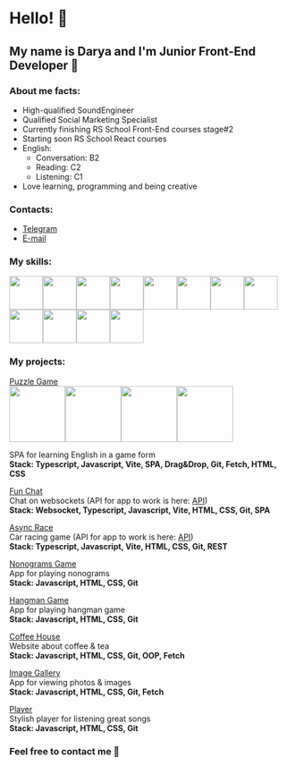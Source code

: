 # Hello! 👋

## My name is Darya and I'm Junior Front-End Developer 🚀

### About me facts:

- High-qualified SoundEngineer
- Qualified Social Marketing Specialist
- Currently finishing RS School Front-End courses stage#2
- Starting soon RS School React courses
- English:
  - Conversation: B2
  - Reading: C2
  - Listening: C1
- Love learning, programming and being creative

### Contacts:

- [Telegram](https://t.me/raenlin)
- [E-mail](raenlin@gmail.com)

### My skills:

<image src="/logos/TS.png" width="60"><image src="/logos/JS.png" width="60"><image src="/logos/git.jpeg" width="60"><image src="/logos/html.png" width="60"><image src="/logos/css.png" width="60"><image src="/logos/sass.png" width="60"><image src="/logos/rest.jpeg" width="60"><image src="/logos/vite.svg" width="60"><image src="/logos/webpack.png" width="60"><image src="/logos/websocket.svg" width="60"><image src="/logos/figma.png" width="60"><image src="/logos/pp.png" width="60">

### My projects:

[Puzzle Game](https://raenlin-rss-puzzle.netlify.app)  
<image src="/projects/puzzle_1.png" width="100"><image src="/projects/puzzle_2.png" width="100"><image src="/projects/puzzle_3.png" width="100"><image src="/projects/puzzle_4.png" width="100">

SPA for learning English in a game form  
**Stack: Typescript, Javascript, Vite, SPA, Drag&Drop, Git, Fetch, HTML, CSS**

[Fun Chat](https://raenlin-fun-chat.netlify.app)  
Chat on websockets (API for app to work is here: [API](https://github.com/YourunB/fun-chat-server))  
**Stack: Websocket, Typescript, Javascript, Vite, HTML, CSS, Git, SPA**

[Async Race](https://raenlin-async-race.netlify.app)  
Car racing game (API for app to work is here: [API](https://github.com/YourunB/async-race-api))  
**Stack: Typescript, Javascript, Vite, HTML, CSS, Git, REST**

[Nonograms Game](https://rolling-scopes-school.github.io/raenlin-JSFE2023Q4/nonograms/)  
App for playing nonograms  
**Stack: Javascript, HTML, CSS, Git**

[Hangman Game](https://rolling-scopes-school.github.io/raenlin-JSFE2023Q4/hangman/)  
App for playing hangman game  
**Stack: Javascript, HTML, CSS, Git**

[Coffee House](https://rolling-scopes-school.github.io/raenlin-JSFE2023Q4/coffee-house/home/home.html)  
Website about coffee & tea  
**Stack: Javascript, HTML, CSS, Git, OOP, Fetch**

[Image Gallery](https://rolling-scopes-school.github.io/raenlin-JSFEPRESCHOOL2023Q2/gallery/)  
App for viewing photos & images  
**Stack: Javascript, HTML, CSS, Git, Fetch**

[Player](https://rolling-scopes-school.github.io/raenlin-JSFEPRESCHOOL2023Q2/player/)  
Stylish player for listening great songs  
**Stack: Javascript, HTML, CSS, Git**

### Feel free to contact me 💫
